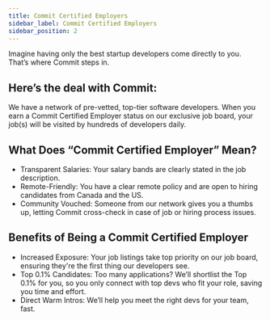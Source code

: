 ```yaml
---
title: Commit Certified Employers
sidebar_label: Commit Certified Employers 
sidebar_position: 2
---
```


Imagine having only the best startup developers come directly to you. That’s where Commit steps in.

## Here’s the deal with Commit:

We have a network of pre-vetted, top-tier software developers. When you earn a Commit Certified Employer status on our exclusive job board, your job(s) will be visited by hundreds of developers daily.

## What Does “Commit Certified Employer” Mean?

- Transparent Salaries: Your salary bands are clearly stated in the job description.
- Remote-Friendly: You have a clear remote policy and are open to hiring candidates from Canada and the US.
- Community Vouched: Someone from our network gives you a thumbs up, letting Commit cross-check in case of job or hiring process issues.

## Benefits of Being a Commit Certified Employer

- Increased Exposure: Your job listings take top priority on our job board, ensuring they're the first thing our developers see.
- Top 0.1% Candidates: Too many applications? We’ll shortlist the Top 0.1% for you, so you only connect with top devs who fit your role, saving you time and effort.
- Direct Warm Intros: We’ll help you meet the right devs for your team, fast. 

